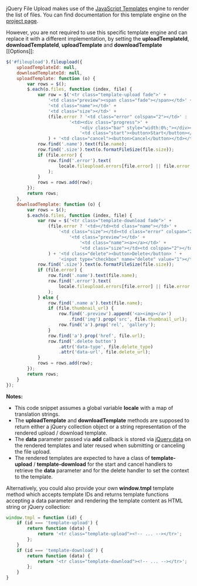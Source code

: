 jQuery File Upload makes use of the [JavaScript Templates](https://github.com/blueimp/JavaScript-Templates) engine to render the list of files.
You can find documentation for this template engine on the [project page](https://github.com/blueimp/JavaScript-Templates).

However, you are not required to use this specific template engine and can replace it with a different implementation, by setting the **uploadTemplateId**, **downloadTemplateId**, **uploadTemplate** and **downloadTemplate** [[Options]]:

```js
$('#fileupload').fileupload({
    uploadTemplateId: null,
    downloadTemplateId: null,
    uploadTemplate: function (o) {
        var rows = $();
        $.each(o.files, function (index, file) {
            var row = $('<tr class="template-upload fade">' +
                '<td class="preview"><span class="fade"></span></td>' +
                '<td class="name"></td>' +
                '<td class="size"></td>' +
                (file.error ? '<td class="error" colspan="2"></td>' :
                        '<td><div class="progress">' +
                            '<div class="bar" style="width:0%;"></div></div></td>' +
                            '<td class="start"><button>Start</button></td>'
                ) + '<td class="cancel"><button>Cancel</button></td></tr>');
            row.find('.name').text(file.name);
            row.find('.size').text(o.formatFileSize(file.size));
            if (file.error) {
                row.find('.error').text(
                    locale.fileupload.errors[file.error] || file.error
                );
            }
            rows = rows.add(row);
        });
        return rows;
    },
    downloadTemplate: function (o) {
        var rows = $();
        $.each(o.files, function (index, file) {
            var row = $('<tr class="template-download fade">' +
                (file.error ? '<td></td><td class="name"></td>' +
                    '<td class="size"></td><td class="error" colspan="2"></td>' :
                        '<td class="preview"></td>' +
                            '<td class="name"><a></a></td>' +
                            '<td class="size"></td><td colspan="2"></td>'
                ) + '<td class="delete"><button>Delete</button> ' +
                    '<input type="checkbox" name="delete" value="1"></td></tr>');
            row.find('.size').text(o.formatFileSize(file.size));
            if (file.error) {
                row.find('.name').text(file.name);
                row.find('.error').text(
                    locale.fileupload.errors[file.error] || file.error
                );
            } else {
                row.find('.name a').text(file.name);
                if (file.thumbnail_url) {
                    row.find('.preview').append('<a><img></a>')
                        .find('img').prop('src', file.thumbnail_url);
                    row.find('a').prop('rel', 'gallery');
                }
                row.find('a').prop('href', file.url);
                row.find('.delete button')
                    .attr('data-type', file.delete_type)
                    .attr('data-url', file.delete_url);
            }
            rows = rows.add(row);
        });
        return rows;
    }
});
```

**Notes:**

* This code snippet assumes a global variable **locale** with a map of translation strings.
* The **uploadTemplate** and **downloadTemplate** methods are supposed to return either a jQuery collection object or a string representation of the rendered upload / download template.
* The **data** parameter passed via **add** callback is stored via [jQuery.data](http://api.jquery.com/data/) on the rendered templates and later reused when submitting or canceling the file upload.
* The rendered templates are expected to have a class of **template-upload** / **template-download** for the start and cancel handlers to retrieve the **data** parameter and for the delete handler to set the context to the template.

Alternatively, you could also provide your own **window.tmpl** template method which accepts template IDs and returns template functions accepting a data parameter and rendering the template content as HTML string or jQuery collection:

```js
window.tmpl = function (id) {
    if (id === 'template-upload') {
        return function (data) {
            return '<tr class="template-upload"><!-- ... --></tr>';
        };
    }
    if (id === 'template-download') {
        return function (data) {
            return '<tr class="template-download"><!-- ... --></tr>';
        };
    }
}
```